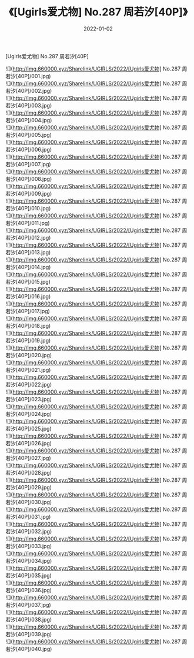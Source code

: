 ﻿---
layout: post
title:  《[Ugirls爱尤物] No.287 周若汐[40P]》
date:   2022-01-02
img: http://img.660000.xyz/Sharelink/UGIRLS/2022/[Ugirls爱尤物] No.287 周若汐[40P]/000.jpg
categories: [美女, 清纯, 唯美]
---

[Ugirls爱尤物] No.287 周若汐[40P]

  ![](http://img.660000.xyz/Sharelink/UGIRLS/2022/[Ugirls爱尤物] No.287 周若汐[40P]/001.jpg) <br> ![](http://img.660000.xyz/Sharelink/UGIRLS/2022/[Ugirls爱尤物] No.287 周若汐[40P]/002.jpg) <br> ![](http://img.660000.xyz/Sharelink/UGIRLS/2022/[Ugirls爱尤物] No.287 周若汐[40P]/003.jpg) <br> ![](http://img.660000.xyz/Sharelink/UGIRLS/2022/[Ugirls爱尤物] No.287 周若汐[40P]/004.jpg) <br> ![](http://img.660000.xyz/Sharelink/UGIRLS/2022/[Ugirls爱尤物] No.287 周若汐[40P]/005.jpg) <br> ![](http://img.660000.xyz/Sharelink/UGIRLS/2022/[Ugirls爱尤物] No.287 周若汐[40P]/006.jpg) <br> ![](http://img.660000.xyz/Sharelink/UGIRLS/2022/[Ugirls爱尤物] No.287 周若汐[40P]/007.jpg) <br> ![](http://img.660000.xyz/Sharelink/UGIRLS/2022/[Ugirls爱尤物] No.287 周若汐[40P]/008.jpg) <br> ![](http://img.660000.xyz/Sharelink/UGIRLS/2022/[Ugirls爱尤物] No.287 周若汐[40P]/009.jpg) <br> ![](http://img.660000.xyz/Sharelink/UGIRLS/2022/[Ugirls爱尤物] No.287 周若汐[40P]/010.jpg) <br> ![](http://img.660000.xyz/Sharelink/UGIRLS/2022/[Ugirls爱尤物] No.287 周若汐[40P]/011.jpg) <br> ![](http://img.660000.xyz/Sharelink/UGIRLS/2022/[Ugirls爱尤物] No.287 周若汐[40P]/012.jpg) <br> ![](http://img.660000.xyz/Sharelink/UGIRLS/2022/[Ugirls爱尤物] No.287 周若汐[40P]/013.jpg) <br> ![](http://img.660000.xyz/Sharelink/UGIRLS/2022/[Ugirls爱尤物] No.287 周若汐[40P]/014.jpg) <br> ![](http://img.660000.xyz/Sharelink/UGIRLS/2022/[Ugirls爱尤物] No.287 周若汐[40P]/015.jpg) <br> ![](http://img.660000.xyz/Sharelink/UGIRLS/2022/[Ugirls爱尤物] No.287 周若汐[40P]/016.jpg) <br> ![](http://img.660000.xyz/Sharelink/UGIRLS/2022/[Ugirls爱尤物] No.287 周若汐[40P]/017.jpg) <br> ![](http://img.660000.xyz/Sharelink/UGIRLS/2022/[Ugirls爱尤物] No.287 周若汐[40P]/018.jpg) <br> ![](http://img.660000.xyz/Sharelink/UGIRLS/2022/[Ugirls爱尤物] No.287 周若汐[40P]/019.jpg) <br> ![](http://img.660000.xyz/Sharelink/UGIRLS/2022/[Ugirls爱尤物] No.287 周若汐[40P]/020.jpg) <br> ![](http://img.660000.xyz/Sharelink/UGIRLS/2022/[Ugirls爱尤物] No.287 周若汐[40P]/021.jpg) <br> ![](http://img.660000.xyz/Sharelink/UGIRLS/2022/[Ugirls爱尤物] No.287 周若汐[40P]/022.jpg) <br> ![](http://img.660000.xyz/Sharelink/UGIRLS/2022/[Ugirls爱尤物] No.287 周若汐[40P]/023.jpg) <br> ![](http://img.660000.xyz/Sharelink/UGIRLS/2022/[Ugirls爱尤物] No.287 周若汐[40P]/024.jpg) <br> ![](http://img.660000.xyz/Sharelink/UGIRLS/2022/[Ugirls爱尤物] No.287 周若汐[40P]/025.jpg) <br> ![](http://img.660000.xyz/Sharelink/UGIRLS/2022/[Ugirls爱尤物] No.287 周若汐[40P]/026.jpg) <br> ![](http://img.660000.xyz/Sharelink/UGIRLS/2022/[Ugirls爱尤物] No.287 周若汐[40P]/027.jpg) <br> ![](http://img.660000.xyz/Sharelink/UGIRLS/2022/[Ugirls爱尤物] No.287 周若汐[40P]/028.jpg) <br> ![](http://img.660000.xyz/Sharelink/UGIRLS/2022/[Ugirls爱尤物] No.287 周若汐[40P]/029.jpg) <br> ![](http://img.660000.xyz/Sharelink/UGIRLS/2022/[Ugirls爱尤物] No.287 周若汐[40P]/030.jpg) <br> ![](http://img.660000.xyz/Sharelink/UGIRLS/2022/[Ugirls爱尤物] No.287 周若汐[40P]/031.jpg) <br> ![](http://img.660000.xyz/Sharelink/UGIRLS/2022/[Ugirls爱尤物] No.287 周若汐[40P]/032.jpg) <br> ![](http://img.660000.xyz/Sharelink/UGIRLS/2022/[Ugirls爱尤物] No.287 周若汐[40P]/033.jpg) <br> ![](http://img.660000.xyz/Sharelink/UGIRLS/2022/[Ugirls爱尤物] No.287 周若汐[40P]/034.jpg) <br> ![](http://img.660000.xyz/Sharelink/UGIRLS/2022/[Ugirls爱尤物] No.287 周若汐[40P]/035.jpg) <br> ![](http://img.660000.xyz/Sharelink/UGIRLS/2022/[Ugirls爱尤物] No.287 周若汐[40P]/036.jpg) <br> ![](http://img.660000.xyz/Sharelink/UGIRLS/2022/[Ugirls爱尤物] No.287 周若汐[40P]/037.jpg) <br> ![](http://img.660000.xyz/Sharelink/UGIRLS/2022/[Ugirls爱尤物] No.287 周若汐[40P]/038.jpg) <br> ![](http://img.660000.xyz/Sharelink/UGIRLS/2022/[Ugirls爱尤物] No.287 周若汐[40P]/039.jpg) <br> ![](http://img.660000.xyz/Sharelink/UGIRLS/2022/[Ugirls爱尤物] No.287 周若汐[40P]/040.jpg) <br>